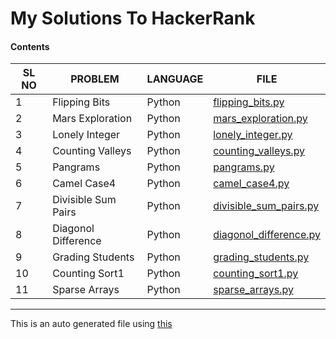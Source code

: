 # My Solutions To HackerRank 
#### Contents 
|SL NO                                           |PROBLEM                                         |LANGUAGE                                        |FILE                                            |
|------------------------------------------------|------------------------------------------------|------------------------------------------------|------------------------------------------------|
|1                                               |Flipping Bits                                   |Python                                          |[flipping_bits.py](flipping_bits.py)            |
|2                                               |Mars Exploration                                |Python                                          |[mars_exploration.py](mars_exploration.py)      |
|3                                               |Lonely Integer                                  |Python                                          |[lonely_integer.py](lonely_integer.py)          |
|4                                               |Counting Valleys                                |Python                                          |[counting_valleys.py](counting_valleys.py)      |
|5                                               |Pangrams                                        |Python                                          |[pangrams.py](pangrams.py)                      |
|6                                               |Camel Case4                                     |Python                                          |[camel_case4.py](camel_case4.py)                |
|7                                               |Divisible Sum Pairs                             |Python                                          |[divisible_sum_pairs.py](divisible_sum_pairs.py)|
|8                                               |Diagonol Difference                             |Python                                          |[diagonol_difference.py](diagonol_difference.py)|
|9                                               |Grading Students                                |Python                                          |[grading_students.py](grading_students.py)      |
|10                                              |Counting Sort1                                  |Python                                          |[counting_sort1.py](counting_sort1.py)          |
|11                                              |Sparse Arrays                                   |Python                                          |[sparse_arrays.py](sparse_arrays.py)            |

***
This is an auto generated file using [this](repo_utils/readme_builder.py)
